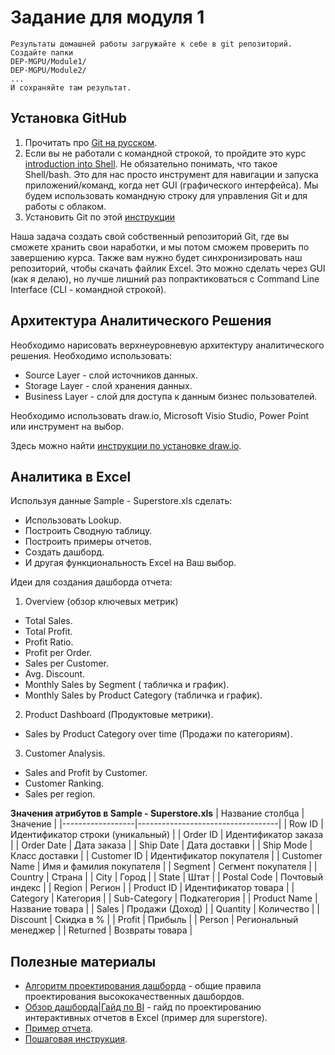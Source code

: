 # Задание для модуля 1

```
Результаты домашней работы загружайте к себе в git репозиторий. Создайте папки
DEP-MGPU/Module1/
DEP-MGPU/Module2/
...
И сохраняйте там результат.
```

## Установка GitHub

1. Прочитать про [Git на русском](http://bi0morph.github.io/hello-world/).
2. Если вы не работали с командной строкой, то пройдите это курс [introduction into Shell](https://www.datacamp.com/courses/introduction-to-shell-for-data-science). Не обязательно понимать, что такое Shell/bash. Это для нас просто инструмент для навигации и запуска приложений/команд, когда нет GUI (графического интерфейса). Мы будем использовать командную строку для управления Git и для работы с облаком.
3. Установить Git по этой [инструкции](https://github.com/BosenkoTM/Data-Engineering-Platforms/blob/master/how-to/How%20to%20get%20git.md)

Наша задача создать свой собственный репозиторий Git, где вы сможете хранить свои наработки, и мы потом сможем проверить по завершению курса. Также вам нужно будет синхронизировать наш репозиторий, чтобы скачать файлик Excel. Это можно сделать через GUI (как я делаю), но лучше лишний раз попрактиковаться с Command Line Interface (CLI - командной строкой).


## Архитектура Аналитического Решения
Необходимо нарисовать верхнеуровневую архитектуру аналитического решения. Необходимо использовать:
- Source Layer - слой источников данных.
- Storage Layer - слой хранения данных.
- Business Layer - слой для доступа к данным бизнес пользователей.

Необходимо использовать draw.io, Microsoft Visio Studio, Power Point или инструмент на выбор. 

Здесь можно найти [инструкции по установке draw.io](https://github.com/BosenkoTM/Data-Engineering-Platforms/blob/master/how-to/How%20to%20install%20drawio.md).

## Аналитика в Excel
Используя данные Sample - Superstore.xls сделать:
- Использовать Lookup.
- Построить Сводную таблицу.
- Построить примеры отчетов.
- Создать дашборд.
- И другая функциональность Excel на Ваш выбор.

Идеи для создания дашборда отчета:
1. Overview (обзор ключевых метрик)
  - Total Sales. 
  - Total Profit.
  - Profit Ratio.
  - Profit per Order.
  - Sales per Customer.
  - Avg. Discount.
  - Monthly Sales by Segment ( табличка и график).
  - Monthly Sales by Product Category (табличка и график).
 2. Product Dashboard (Продуктовые метрики).
  - Sales by Product Category over time (Продажи по категориям).
 3. Customer Analysis.
  - Sales and Profit by Customer.
  - Customer Ranking.
  - Sales per region.


**Значения атрибутов в Sample - Superstore.xls**
| Название столбца | Значение                          |
|------------------|-----------------------------------|
| Row ID           | Идентификатор строки (уникальный) |
| Order ID         | Идентификатор заказа              |
| Order Date       | Дата заказа                       |
| Ship Date        | Дата доставки                     |
| Ship Mode        | Класс доставки                    |
| Customer ID      | Идентификатор покупателя          |
| Customer Name    | Имя и фамилия покупателя          |
| Segment          | Сегмент покупателя                |
| Country          | Страна                            |
| City             | Город                             |
| State            | Штат                              |
| Postal Code      | Почтовый индекс                   |
| Region           | Регион                            |
| Product ID       | Идентификатор товара              |
| Category         | Категория                         |
| Sub-Category     | Подкатегория                      |
| Product Name     | Название товара                   |
| Sales            | Продажи (Доход)                   |
| Quantity         | Количество                        |
| Discount         | Скидка в %                        |
| Profit           | Прибыль                           |
| Person           | Региональный менеджер             |
| Returned         | Возвраты товара                   |

## Полезные материалы
* [Алгоритм проектирования дашборда](https://youtu.be/xSp5ykKcQho) - общие правила проектирования высококачественных дашбордов.
* [Обзор дашборда|Гайд по BI](https://youtu.be/rxu8jmsvw98) - гайд по проектированию интерактивных отчетов в Excel (пример для superstore). 
* [Пример отчета](https://github.com/BosenkoTM/Data-Engineering-Platforms/blob/master/modules/Module01/Lab%201.1/Sample%20-%20Superstore%20-%20Dashboard.xlsx).
* [Пошаговая инструкция](https://github.com/BosenkoTM/Data-Engineering-Platforms/blob/master/modules/Module01/Lab%201.1/build_steps_dashboard.md).
